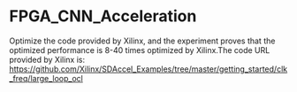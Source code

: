 # FPGA_CNN_Acceleration
Optimize the code provided by Xilinx, and the experiment proves that the optimized performance is 8-40 times optimized by Xilinx.The code URL provided by Xilinx is: https://github.com/Xilinx/SDAccel_Examples/tree/master/getting_started/clk_freq/large_loop_ocl

